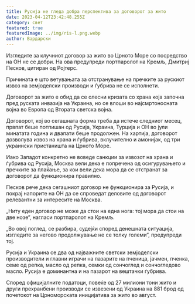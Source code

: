 ```yaml
---
title: Русија не гледа добра перспектива за договорот за жито
date: 2023-04-12T23:42:48.255Z
category: свет
featured: true
featuredImage: ../img/ris-l.png.webp
author: Вардарски
---
```


Изгледите за клучниот договор за жито во Црното Море со посредство на ОН не се добри. На ова предупреди портпаролот на Кремљ, Дмитриј Песков, цитиран од Ројтерс.

Причината е што ветувањата за отстранување на пречките за рускиот извоз на земјоделски производи и ѓубрива не се исполнети.

Договорот за жито е обид да се олесни кризата со храна која започна пред руската инвазија на Украина, но се влоши во најсмртоносната војна во Европа од Втората светска војна.

Договорот, кој во сегашната форма треба да истече следниот месец, првпат беше потпишан од Русија, Украина, Турција и ОН во јули минатата година и двапати беше продолжен. На хартија, договорот дозволува извоз на храна и ѓубрива, вклучително и амонијак, од три украински пристаништа на Црното Море.

Иако Западот конкретно не воведе санкции за извозот на храна и ѓубрива од Русија, Москва вели дека е попречена од осигурувањето и пречките за плаќање, за кои вели дека мора да се отстранат за договорот да функционира правилно.

Песков рече дека сегашниот договор не функционира за Русија, и покрај напорите на ОН да се спроведат деловите од договорот релевантни за интересите на Москва.

„Ниту еден договор не може да стои на една нога: тој мора да стои на две нозе“, нагласи портпаролот на Кремљ.

„Во овој поглед, се разбира, судејќи според денешната ситуација, изгледите за негово продолжување не се толку големи“, предупреди тој.

Русија и Украина се два од најважните светски земјоделски производители и главни играчи на пазарите на пченица, јачмен, пченка, семе од репка, масло од репка, семки од сончоглед и сончогледово масло. Русија е доминантна и на пазарот на вештачки ѓубрива.

Според официјалните податоци, повеќе од 27 милиони тони жито и други прехранбени производи се извезени од Украина на 881 брод од почетокот на Црноморската иницијатива за жито во август.
